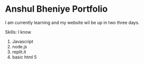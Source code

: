 # Anshul Bheniye Portfolio

I am currently learning and my website wil be up in two three days.

Skills: I know 
1. Javascript
1. node.js
2. replit.it
4. basic html 5

